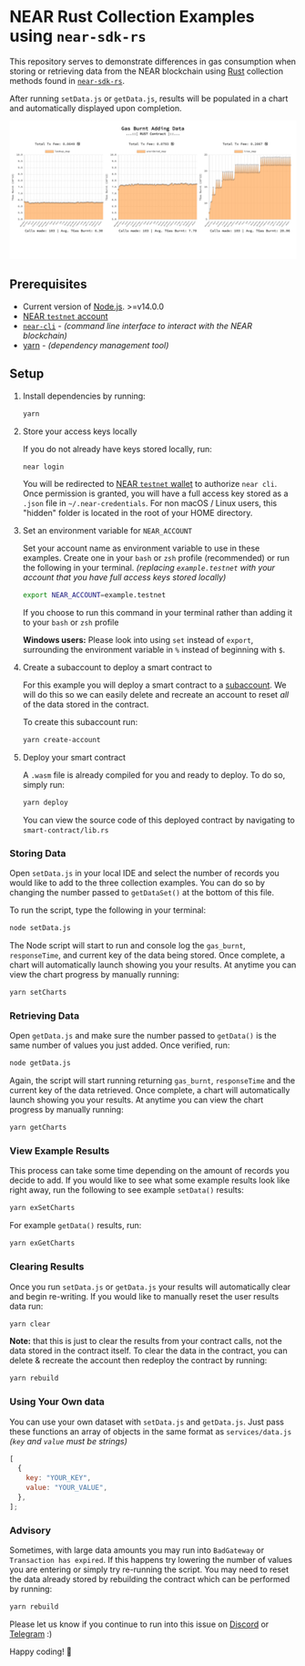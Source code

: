 # NEAR Rust Collection Examples using `near-sdk-rs`

This repository serves to demonstrate differences in gas consumption when storing or retrieving data from the NEAR blockchain using [Rust](https://www.rust-lang.org/) collection methods found in [`near-sdk-rs`](https://github.com/near/near-sdk-rs).

After running `setData.js` or `getData.js`, results will be populated in a chart and automatically displayed upon completion.

![example chart screenshot](assets/example_results_screenshot.png)

## Prerequisites

- Current version of [Node.js](https://nodejs.org/). >=v14.0.0
- [NEAR `testnet` account](https://wallet.testnet.near.org/)
- [`near-cli`](https://docs.near.org/tools/near-cli#setup) - _(command line interface to interact with the NEAR blockchain)_
- [yarn](https://classic.yarnpkg.com/en/docs/install) - _(dependency management tool)_

## Setup

1. Install dependencies by running:

   ```bash
   yarn
   ```

2. Store your access keys locally

   If you do not already have keys stored locally, run:

   ```bash
   near login
   ```

   You will be redirected to [NEAR `testnet` wallet](https://wallet.testnet.near.org/) to authorize `near cli`. Once permission is granted, you will have a full access key stored as a `.json` file in `~/.near-credentials`. For non macOS / Linux users, this "hidden" folder is located in the root of your HOME directory.

3. Set an environment variable for `NEAR_ACCOUNT`

   Set your account name as environment variable to use in these examples. Create one in your `bash` or `zsh` profile (recommended) or run the following in your terminal. _(replacing `example.testnet` with your account that you have full access keys stored locally)_

   ```bash
   export NEAR_ACCOUNT=example.testnet
   ```

   If you choose to run this command in your terminal rather than adding it to your `bash` or `zsh` profile

   **Windows users:** Please look into using `set` instead of `export`, surrounding the environment variable in `%` instead of beginning with `$`.

4. Create a subaccount to deploy a smart contract to

   For this example you will deploy a smart contract to a [subaccount](https://docs.near.org/concepts/basics/account#subaccounts). We will do this so we can easily delete and recreate an account to reset _all_ of the data stored in the contract.

   To create this subaccount run:

   ```bash
   yarn create-account
   ```

5. Deploy your smart contract

   A `.wasm` file is already compiled for you and ready to deploy. To do so, simply run:

   ```bash
   yarn deploy
   ```

   You can view the source code of this deployed contract by navigating to `smart-contract/lib.rs`

### Storing Data

Open `setData.js` in your local IDE and select the number of records you would like to add to the three collection examples. You can do so by changing the number passed to `getDataSet()` at the bottom of this file.

To run the script, type the following in your terminal:

```bash
node setData.js
```

The Node script will start to run and console log the `gas_burnt`, `responseTime`, and current key of the data being stored. Once complete, a chart will automatically launch showing you your results. At anytime you can view the chart progress by manually running:

```bash
yarn setCharts
```

### Retrieving Data

Open `getData.js` and make sure the number passed to `getData()` is the same number of values you just added. Once verified, run:

```bash
node getData.js
```

Again, the script will start running returning `gas_burnt`, `responseTime` and the current key of the data retrieved. Once complete, a chart will automatically launch showing you your results. At anytime you can view the chart progress by manually running:

```bash
yarn getCharts
```

### View Example Results

This process can take some time depending on the amount of records you decide to add. If you would like to see what some example results look like right away, run the following to see example `setData()` results:

```bash
yarn exSetCharts
```

For example `getData()` results, run:

```bash
yarn exGetCharts
```

### Clearing Results

Once you run `setData.js` or `getData.js` your results will automatically clear and begin re-writing. If you would like to manually reset the user results data run:

```bash
yarn clear
```

**Note:** that this is just to clear the results from your contract calls, not the data stored in the contract itself. To clear the data in the contract, you can delete & recreate the account then redeploy the contract by running:

```bash
yarn rebuild
```

### Using Your Own data

You can use your own dataset with `setData.js` and `getData.js`. Just pass these functions an array of objects in the same format as `services/data.js` _(`key` and `value` must be strings)_

```js
[
  {
    key: "YOUR_KEY",
    value: "YOUR_VALUE",
  },
];
```

### Advisory

Sometimes, with large data amounts you may run into `BadGateway` or `Transaction has expired`. If this happens try lowering the number of values you are entering or simply try re-running the script. You may need to reset the data already stored by rebuilding the contract which can be performed by running:

```bash
yarn rebuild
```

Please let us know if you continue to run into this issue on [Discord](http://near.chat) or [Telegram](https://t.me/cryptonear) :)

Happy coding! 🚀
